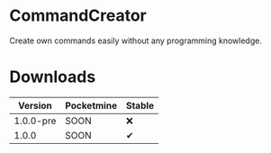 # CommandCreator
Create own commands easily without any programming knowledge.
# Downloads
|Version|Pocketmine|Stable|
|-------|----------|------|
|1.0.0-pre|SOON|❌|
|1.0.0|SOON|✔|

